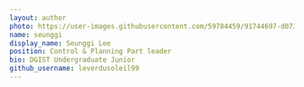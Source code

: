 ```yaml
---
layout: author
photo: https://user-images.githubusercontent.com/59784459/91744697-d0738280-ebf4-11ea-87f3-3b75f36f5dd3.jpg
name: seunggi
display_name: Seunggi Lee
position: Control & Planning Part leader
bio: DGIST Undergraduate Junior
github_username: leverdusoleil99
---
```



